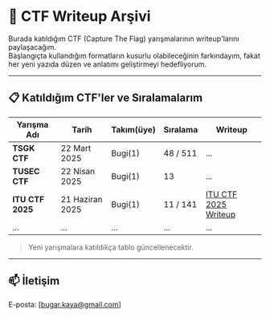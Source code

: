 # 🧠 CTF Writeup Arşivi

Burada katıldığım CTF (Capture The Flag) yarışmalarının writeup'larını paylaşacağım.  
Başlangıçta kullandığım formatların kusurlu olabileceğinin farkındayım, fakat her yeni yazıda düzen ve anlatımı geliştirmeyi hedefliyorum.  

---

## 📋 Katıldığım CTF'ler ve Sıralamalarım

| Yarışma Adı         | Tarih           | Takım(üye) | Sıralama | Writeup |
|---------------------|------------------|--------|----------|---------|
| **TSGK CTF**            | 22 Mart 2025     | Bugi(1)   | 48 / 511       | ...     |
| **TUSEC CTF**          | 22 Nisan 2025     | Bugi(1)   | 13    | ...     |
| **ITU CTF 2025**    | 21 Haziran 2025 | Bugi(1)    | 11 / 141 | [ITU CTF 2025 Writeup](./ITUCTF/) |
| ...                 | ...              | ...    | ...      | ...     |
> Yeni yarışmalara katıldıkça tablo güncellenecektir.

---

## 📫 İletişim
E-posta: [bugar.kaya@gmail.com]

